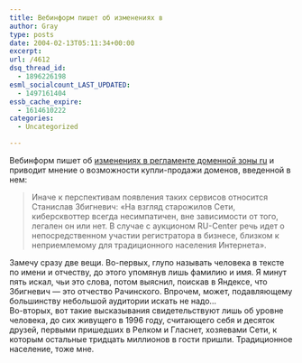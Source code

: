```yaml
---
title: Вебинформ пишет об изменениях в
author: Gray
type: posts
date: 2004-02-13T05:11:34+00:00
excerpt:
url: /4612
dsq_thread_id:
  - 1896226198
esml_socialcount_LAST_UPDATED:
  - 1497161404
essb_cache_expire:
  - 1614610222
categories:
  - Uncategorized

---
```








Вебинформ пишет об <a href="http://webinform.ru/comments/661.html" target="_blank">изменениях в регламенте доменной зоны ru</a> и приводит мнение о возможности купли-продажи доменов, введенной в нем:

> Иначе к перспективам появления таких сервисов относится Станислав Збигневич: &laquo;На взгляд старожилов Сети, киберсквоттер всегда несимпатичен, вне зависимости от того, легален он или нет. В случае с аукционом RU-Center речь идет о непосредственном участии регистратора в бизнесе, близком к неприемлемому для традиционного населения Интернета&raquo;.

Замечу сразу две вещи. Во-первых, глупо называть человека в тексте по имени и отчеству, до этого упомянув лишь фамилию и имя. Я минут пять искал, чьи это слова, потом выяснил, поискав в Яндексе, что Збигневич &#8212; это отчество Рачинского. Впрочем, может, подавляющему большинству небольшой аудитории искать не надо&#8230;  
Во-вторых, вот такие высказывания свидетельствуют лишь об уровне человека, до сих живущего в 1996 году, считающего себя и десяток друзей, первыми пришедших в Релком и Гласнет, хозяевами Сети, к которым остальные тридцать миллионов в гости пришли. Традиционное население, тоже мне.